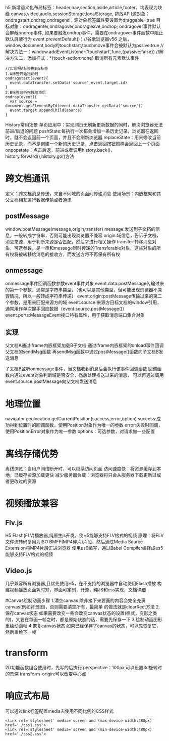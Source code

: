 h5 新增语义化布局标签：header,nav,section,aside,article,footer，均表现为块级
canvas,video,audio,sessionStorage,localStorage,
拖放API(源对象：ondragstart,ondrag,ondragend；源对象标签属性要设置为draggable=true
目标对象：ondragenter,ondragover,ondragleave,ondrop;
ondragover事件默认会屏蔽ondrop事件,
如果要触发ondrop事件，需要在ondragover事件函数中阻止默认屏蔽行为
event.preventDefault()
)
//谷歌浏览器v56 之后，window,document,body的touchstart,touchmove事件会被默认为pssive:true
//解决方法一：window.addEventListener('touchstart',func,{passive:false})
//解决方法二，添加样式：*{touch-action:none} 取消所有元素默认事件
```
//实现把A标签拖到B标签
1.A标签开始拖动时
ondragstart(event){
  event.dataTransfer.setData('source',event.target.id)
}
2.B标签监听拖拽结束后
ondrop(event){
  var source = document.getElementById(event.dataTransfer.getData('source'))
  event.target.appendChild(source)
}
```
History常用场景
单页应用中：实现网页无刷新更新数据的同时，解决浏览器无法前进/后退的问题
pushState:每执行一次都会增加一条历史记录，浏览器在返回时，就不会返回前一个页面，并且不会刷新浏览器
replaceState：用来修改当前历史记录，而不是创建一个新的历史记录，点击返回按钮照样会返回上一个页面
onpopstate：点击后退，前进或者调用history.back()，history.forward(),history.go()方法

# 跨文档通讯
定义：跨文档消息传送，来自不同域的页面间传递消息
使用场景：内嵌框架和其父文档相互进行数据传输或者通讯
## postMessage
window.postMessage(message,origin,transfer)
message:发送到子文档的信息，一般转成字符串，否则可能出现浏览器不兼容
origin:域信息，告诉子文档，消息来源，用于判断来源是否匹配，然后才进行相关操作
transfer:转移消息对象，可选参数，是一串和message同时传递的Transferable对象，这些对象的所有权将被转移给消息的接收方，而发送方将不再保有所有权

## onmessage
onmessage事件回调函数参数event事件对象
event.data:postMessage传输过来的第一个参数，通常是字符串类型，（也可以是其他类型，但可能出现浏览器不兼容情况，所以一般转成字符串传递）
event.origin:postMessage传输过来的第二个参数，是用来匹配来源方的域
event.source:来源方目标文档的window引用，通常用作单次握手回应数据（event.source.postMessage()）
event.ports:MessageEvent接口特有属性，用于获取消息端口集合对象

## 实现
父文档A通过iframe内嵌框架加载B子文档
通过iframe内嵌框架的onload事件回调父文档的sendMsg函数
再sendMsg函数中通过postMessage()函数向子文档B发送消息

子文档B监听onmessage事件，当文档收到消息后会执行该事件回调函数
回调函数内通过event对象判断域是否安全，然后处理推送过来的消息，
可以再通过调用event.source.postMessage向父文档发送消息
# 地理位置
navigator.geolocation.getCurrentPosition(success,error,option)
success:成功得到位置时的回调函数，使用Position对象作为唯一的参数
error:失败时回调，使用PositionError对象作为唯一参数
options：可选参数，对请求做一些配置
# 离线存储优势
离线浏览：当用户网络断开时，可以继续访问页面
访问速度快：将资源缓存到本地，已缓存资源加载更快
减少服务器负载：浏览器将只会从服务器下载更新过或者更改过的资源

# 视频播放兼容
## Flv.js
H5 Flash(FLV)播放器,纯原生js开发，使H5能够支持FLV格式的视频
原理：将FLV文件流转码复用为ISO BMFF(MP4碎片)片段，然后通过Media Source Extension将MP4片段汇进浏览器
使用es6编写，通过Babel Compiler编译成es5能够支持FLV格式的视频
## Video.js
几乎兼容所有浏览器,且优先使用H5，在不支持的浏览器中自动使用Flash播放
构建视频播放页面耗时短，界面可定制，开源，纯JS和css实现，文档详细

#Canvas绘制动画步骤
1.清空canvas
除非接下来要画的内容会完全充满canvas(例如背景图)，否则需要清空所有，最简单
的做法就是clearRect方法
2.保存canvas状态
如果需要改变一些会改变canvas状态的设置(样式，变形之类的)，又要在每画一帧之时，都是原始状态的话，需要先保存一下
3.绘制动画图形
重绘动画帧
4.恢复canvas状态
如果已经保存了canvas的状态，可以先恢复它，然后重绘下一帧

# transform
2D功能函数组合使用时，先写的后执行
perspective：100px 可以设置3d旋转时的景深
transform-origin:可以改变中心点

# 响应式布局
可以通过link标签配置media去使用不同比例的CSS样式
```
<link rel='stylesheet' media='screen and (max-device-width:480px)' href='./css1.css'>
<link rel='stylesheet' media='screen and (min-device-width:480px)' href='./css2.css'>
```




